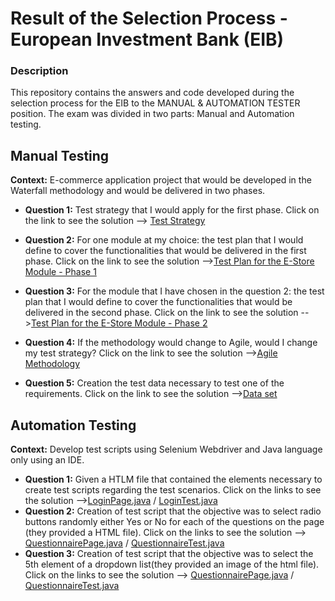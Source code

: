 # Result of the Selection Process - European Investment Bank (EIB)

### Description
This repository contains the answers and code developed during the selection process for the EIB to the MANUAL & AUTOMATION TESTER position.
The exam was divided in two parts: Manual and Automation testing. 



## Manual Testing

**Context:** E-commerce application project that would be developed in the Waterfall methodology and would be delivered in two phases. 

- **Question 1:** 
Test strategy that I would apply for the first phase.
Click on the link to see the solution --> [Test Strategy](https://github.com/robertacssouza/selection-process-EIB/blob/main/Test-Strategy.md)

- **Question 2:** 
For one module at my choice: the test plan that I would define to cover the functionalities that would be delivered in the first phase.
Click on the link to see the solution -->[Test Plan for the E-Store Module - Phase 1](https://github.com/robertacssouza/selection-process-EIB/blob/main/Test-Plan_e-store_phase1.md)
- **Question 3:**
For the module that I have chosen in the question 2: the test plan that I would define to cover the functionalities that would be delivered in the second phase.
 Click on the link to see the solution -->[Test Plan for the E-Store Module - Phase 2](https://github.com/robertacssouza/selection-process-EIB/blob/main/Test-Plan_e-store_phase2.md)
- **Question 4:**
If the methodology would change to Agile, would I change my test strategy? 
Click on the link to see the solution -->[Agile Methodology](https://github.com/robertacssouza/selection-process-EIB/blob/main/methodology-agile.md)
- **Question 5:**
Creation the test data necessary to test one of the requirements.
Click on the link to see the solution -->[Data set](https://github.com/robertacssouza/selection-process-EIB/blob/main/Data-Set.md)


## Automation Testing

**Context:** Develop test scripts using Selenium Webdriver and Java language only using an IDE.

- **Question 1:**
Given a HTLM file that contained the elements necessary to create test scripts regarding the test scenarios. 
Click on the links to see the solution -->[LoginPage.java](https://github.com/robertacssouza/selection-process-EIB/blob/main/LoginPage.java) /
                                         [LoginTest.java](https://github.com/robertacssouza/selection-process-EIB/blob/main/LoginTest.java)
- **Question 2:**
Creation of test script that the objective was to select radio buttons randomly either Yes or No for each of the questions on the page (they provided a HTML file).
Click on the links to see the solution --> [QuestionnairePage.java](https://github.com/robertacssouza/selection-process-EIB/blob/main/QuestionnairePage.java) /
                                          [QuestionnaireTest.java](https://github.com/robertacssouza/selection-process-EIB/blob/main/QuestionnaireTest.java)
- **Question 3:**
Creation of test script that the objective was to select the 5th element of a dropdown list(they provided an image of the html file).
Click on the links to see the solution --> [QuestionnairePage.java](https://github.com/robertacssouza/selection-process-EIB/blob/main/QuestionnairePage.java) /
                                          [QuestionnaireTest.java](https://github.com/robertacssouza/selection-process-EIB/blob/main/QuestionnaireTest.java)

